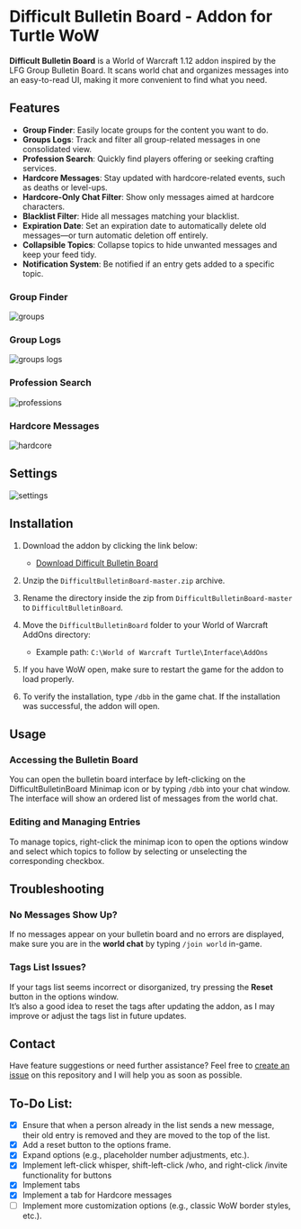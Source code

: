 # Difficult Bulletin Board - Addon for Turtle WoW

**Difficult Bulletin Board** is a World of Warcraft 1.12 addon inspired by the LFG Group Bulletin Board. It scans world chat and organizes messages into an easy-to-read UI, making it more convenient to find what you need.

## Features

- **Group Finder**: Easily locate groups for the content you want to do.
- **Groups Logs**: Track and filter all group-related messages in one consolidated view.
- **Profession Search**: Quickly find players offering or seeking crafting services.
- **Hardcore Messages**: Stay updated with hardcore-related events, such as deaths or level-ups.
- **Hardcore-Only Chat Filter**: Show only messages aimed at hardcore characters.
- **Blacklist Filter**: Hide all messages matching your blacklist.
- **Expiration Date**: Set an expiration date to automatically delete old messages—or turn automatic deletion off entirely.
- **Collapsible Topics**: Collapse topics to hide unwanted messages and keep your feed tidy.
- **Notification System**: Be notified if an entry gets added to a specific topic.

### Group Finder

![groups](https://github.com/user-attachments/assets/59403fa8-df0c-4136-9a40-8c0bc2c61e1b)



### Group Logs

![groups logs](https://github.com/user-attachments/assets/b1da8aba-0f01-48ff-8cdd-67d91b81d9c4)



### Profession Search

![professions](https://github.com/user-attachments/assets/c2a1ed20-a78c-4485-bcc4-e32f6b2d6cac)



### Hardcore Messages

![hardcore](https://github.com/user-attachments/assets/5c2a96c9-14d3-4c5f-a745-d96469043f3c)



## Settings

![settings](https://github.com/user-attachments/assets/b5cc8ec3-367e-4bb7-862e-4f966027ee49)



## Installation

1. Download the addon by clicking the link below:
   - [Download Difficult Bulletin Board](https://github.com/DeterminedPanda/DifficultBulletinBoard/archive/refs/heads/master.zip)

2. Unzip the `DifficultBulletinBoard-master.zip` archive.

3. Rename the directory inside the zip from `DifficultBulletinBoard-master` to `DifficultBulletinBoard`.

4. Move the `DifficultBulletinBoard` folder to your World of Warcraft AddOns directory:
   - Example path: `C:\World of Warcraft Turtle\Interface\AddOns`

5. If you have WoW open, make sure to restart the game for the addon to load properly.

6. To verify the installation, type `/dbb` in the game chat. If the installation was successful, the addon will open.


## Usage

### Accessing the Bulletin Board

You can open the bulletin board interface by left-clicking on the DifficultBulletinBoard Minimap icon or by typing ```/dbb``` into your chat window.
The interface will show an ordered list of messages from the world chat.

### Editing and Managing Entries

To manage topics, right-click the minimap icon to open the options window and select which topics to follow by selecting or unselecting the corresponding checkbox.

## Troubleshooting

### No Messages Show Up?
If no messages appear on your bulletin board and no errors are displayed, make sure you are in the **world chat** by typing `/join world` in-game.

### Tags List Issues?
If your tags list seems incorrect or disorganized, try pressing the **Reset** button in the options window.  
It’s also a good idea to reset the tags after updating the addon, as I may improve or adjust the tags list in future updates.

## Contact

Have feature suggestions or need further assistance? Feel free to [create an issue](https://github.com/DeterminedPanda/DifficultBulletinBoard/issues) on this repository and I will help you as soon as possible.


## To-Do List:

- [x] Ensure that when a person already in the list sends a new message, their old entry is removed and they are moved to the top of the list.
- [x] Add a reset button to the options frame.
- [x] Expand options (e.g., placeholder number adjustments, etc.).
- [x] Implement left-click whisper, shift-left-click /who, and right-click /invite functionality for buttons
- [x] Implement tabs
- [x] Implement a tab for Hardcore messages
- [ ] Implement more customization options (e.g., classic WoW border styles, etc.).
